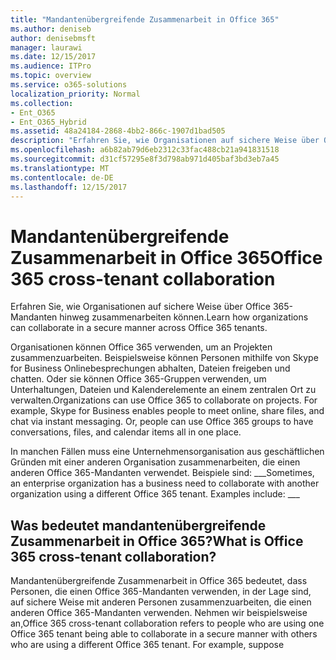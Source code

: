 ```yaml
---
title: "Mandantenübergreifende Zusammenarbeit in Office 365"
ms.author: deniseb
author: denisebmsft
manager: laurawi
ms.date: 12/15/2017
ms.audience: ITPro
ms.topic: overview
ms.service: o365-solutions
localization_priority: Normal
ms.collection:
- Ent_O365
- Ent_O365_Hybrid
ms.assetid: 48a24184-2868-4bb2-866c-1907d1bad505
description: "Erfahren Sie, wie Organisationen auf sichere Weise über Office 365-Mandanten hinweg zusammenarbeiten können."
ms.openlocfilehash: a6b82ab79d6eb2312c33fac488cb21a941831518
ms.sourcegitcommit: d31cf57295e8f3d798ab971d405baf3bd3eb7a45
ms.translationtype: MT
ms.contentlocale: de-DE
ms.lasthandoff: 12/15/2017
---
```

# <a name="office-365-cross-tenant-collaboration"></a><span data-ttu-id="ac4ff-103">Mandantenübergreifende Zusammenarbeit in Office 365</span><span class="sxs-lookup"><span data-stu-id="ac4ff-103">Office 365 cross-tenant collaboration</span></span>

<span data-ttu-id="ac4ff-104">Erfahren Sie, wie Organisationen auf sichere Weise über Office 365-Mandanten hinweg zusammenarbeiten können.</span><span class="sxs-lookup"><span data-stu-id="ac4ff-104">Learn how organizations can collaborate in a secure manner across Office 365 tenants.</span></span>
  
<span data-ttu-id="ac4ff-p101">Organisationen können Office 365 verwenden, um an Projekten zusammenzuarbeiten. Beispielsweise können Personen mithilfe von Skype for Business Onlinebesprechungen abhalten, Dateien freigeben und chatten. Oder sie können Office 365-Gruppen verwenden, um Unterhaltungen, Dateien und Kalenderelemente an einem zentralen Ort zu verwalten.</span><span class="sxs-lookup"><span data-stu-id="ac4ff-p101">Organizations can use Office 365 to collaborate on projects. For example, Skype for Business enables people to meet online, share files, and chat via instant messaging. Or, people can use Office 365 groups to have conversations, files, and calendar items all in one place.</span></span>
  
<span data-ttu-id="ac4ff-p102">In manchen Fällen muss eine Unternehmensorganisation aus geschäftlichen Gründen mit einer anderen Organisation zusammenarbeiten, die einen anderen Office 365-Mandanten verwendet. Beispiele sind: ___</span><span class="sxs-lookup"><span data-stu-id="ac4ff-p102">Sometimes, an enterprise organization has a business need to collaborate with another organization using a different Office 365 tenant. Examples include: ___</span></span>
  
## <a name="what-is-office-365-cross-tenant-collaboration"></a><span data-ttu-id="ac4ff-110">Was bedeutet mandantenübergreifende Zusammenarbeit in Office 365?</span><span class="sxs-lookup"><span data-stu-id="ac4ff-110">What is Office 365 cross-tenant collaboration?</span></span>
<span data-ttu-id="ac4ff-111"><a name="whatisctc"> </a></span><span class="sxs-lookup"><span data-stu-id="ac4ff-111"><a name="whatisctc"> </a></span></span>

<span data-ttu-id="ac4ff-p103">Mandantenübergreifende Zusammenarbeit in Office 365 bedeutet, dass Personen, die einen Office 365-Mandanten verwenden, in der Lage sind, auf sichere Weise mit anderen Personen zusammenzuarbeiten, die einen anderen Office 365-Mandanten verwenden. Nehmen wir beispielsweise an,</span><span class="sxs-lookup"><span data-stu-id="ac4ff-p103">Office 365 cross-tenant collaboration refers to people who are using one Office 365 tenant being able to collaborate in a secure manner with others who are using a different Office 365 tenant. For example, suppose</span></span> 
  

